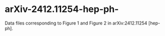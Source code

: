 # arXiv-2412.11254-hep-ph-
Data files corresponding to Figure 1 and Figure 2 in arXiv:2412.11254 [hep-ph].
